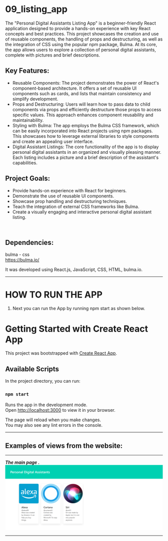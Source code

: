 # 09_listing_app</br>
The "Personal Digital Assistants Listing App" is a beginner-friendly React application designed to provide a hands-on experience with key React concepts and best practices. This project showcases the creation and use of reusable components, the handling of props and destructuring, as well as the integration of CSS using the popular npm package, Bulma. At its core, the app allows users to explore a collection of personal digital assistants, complete with pictures and brief descriptions.</br>



## Key Features:</br>
- Reusable Components: The project demonstrates the power of React's component-based architecture. It offers a set of reusable UI components such as cards, and lists that maintain consistency and simplify development.</br>
- Props and Destructuring: Users will learn how to pass data to child components via props and efficiently destructure those props to access specific values. This approach enhances component reusability and maintainability.</br>
- Styling with Bulma: The app employs the Bulma CSS framework, which can be easily incorporated into React projects using npm packages. This showcases how to leverage external libraries to style components and create an appealing user interface.</br>
- Digital Assistant Listings: The core functionality of the app is to display personal digital assistants in an organized and visually pleasing manner. Each listing includes a picture and a brief description of the assistant's capabilities.</br>



## Project Goals:</br>
- Provide hands-on experience with React for beginners.</br>
- Demonstrate the use of reusable UI components.</br>
- Showcase prop handling and destructuring techniques.</br>
- Teach the integration of external CSS frameworks like Bulma.</br>
- Create a visually engaging and interactive personal digital assistant listing.</br>




</br>



## Dependencies: </br>
bulma - css</br>
https://bulma.io/</br>


It was developed using React.js, JavaScript, CSS, HTML, bulma.io.</br>

---

# HOW TO RUN THE APP</br>

1. Next you can run the App by running npm start as shown below.

# Getting Started with Create React App

This project was bootstrapped with [Create React App](https://github.com/facebook/create-react-app).

## Available Scripts

In the project directory, you can run:

### `npm start`

Runs the app in the development mode.\
Open [http://localhost:3000](http://localhost:3000) to view it in your browser.

The page will reload when you make changes.\
You may also see any lint errors in the console.


---


## Examples of views from the website:</br>

---

***The main page .***</br>
![Screenshot](docs/img/01_main_page.png)</br>
 
---